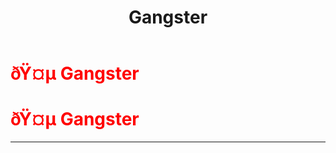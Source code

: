 ﻿---
lang: en-US
title: Gangster
prev: Fireworker
next: Godfather
---
# <font color="red">ðŸ¤µ <b>Gangster</b></font> <Badge text="Support" type="tip" vertical="middle"/>
# <font color="red">ðŸ¤µ <b>Gangster</b></font> <Badge text="Support" type="tip" vertical="middle"/>
---


